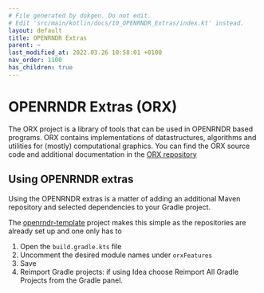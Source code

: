 ```yaml
---
# File generated by dokgen. Do not edit. 
# Edit 'src/main/kotlin/docs/10_OPENRNDR_Extras/index.kt' instead.
layout: default
title: OPENRNDR Extras
parent: ~
last_modified_at: 2022.03.26 10:58:01 +0100
nav_order: 1100
has_children: true
---
```

 
# OPENRNDR Extras (ORX)

The ORX project is a library of tools that can be used in OPENRNDR based programs. ORX contains implementations of
datastructures, algorithms and utilities for (mostly) computational graphics. You can find the ORX source code and
additional documentation in the [ORX repository](https://github.com/openrndr/orx)

## Using OPENRNDR extras

Using the OPENRNDR extras is a matter of adding an additional Maven repository and selected dependencies to your
Gradle project.

The [openrndr-template](https://github.com/openrndr/openrndr-template) project makes this simple as 
the repositories are already set up and one only has to 
 
1. Open the `build.gradle.kts` file
2. Uncomment the desired module names under `orxFeatures`
3. Save
4. Reimport Gradle projects: if using Idea choose Reimport All Gradle Projects from the Gradle panel. 
